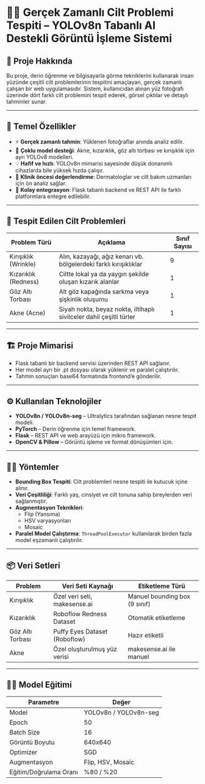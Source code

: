 # 👩‍🔬 Gerçek Zamanlı Cilt Problemi Tespiti – YOLOv8n Tabanlı AI Destekli Görüntü İşleme Sistemi

## 🧬 Proje Hakkında
Bu proje, derin öğrenme ve bilgisayarla görme tekniklerini kullanarak insan yüzünde çeşitli cilt problemlerinin tespitini amaçlayan, gerçek zamanlı çalışan bir web uygulamasıdır. Sistem, kullanıcıdan alınan yüz fotoğrafı üzerinde dört farklı cilt problemini tespit ederek, görsel çıktılar ve detaylı tahminler sunar.

---

## 🚀 Temel Özellikler
- ⚡ **Gerçek zamanlı tahmin**: Yüklenen fotoğraflar anında analiz edilir.
- 🧠 **Çoklu model desteği**: Akne, kızarıklık, göz altı torbası ve kırışıklık için ayrı YOLOv8 modelleri.
- 💡 **Hafif ve hızlı**: YOLOv8n mimarisi sayesinde düşük donanımlı cihazlarda bile yüksek hızda çalışır.
- 🧪 **Klinik öncesi değerlendirme**: Dermatologlar ve cilt bakım uzmanları için ön analiz sağlar.
- 🔌 **Kolay entegrasyon**: Flask tabanlı backend ve REST API ile farklı platformlara entegre edilebilir.

---

## 🧠 Tespit Edilen Cilt Problemleri

| Problem Türü          | Açıklama                                                        | Sınıf Sayısı |
|-----------------------|------------------------------------------------------------------|--------------|
| Kırışıklık (Wrinkle)  | Alın, kazayağı, ağız kenarı vb. bölgelerdeki farklı kırışıklıklar| 9            |
| Kızarıklık (Redness)  | Ciltte lokal ya da yaygın şekilde oluşan kızarık alanlar        | 1            |
| Göz Altı Torbası      | Alt göz kapağında sarkma veya şişkinlik oluşumu                 | 1            |
| Akne (Acne)           | Siyah nokta, beyaz nokta, iltihaplı sivilceler dahil çeşitli türler| 1         |

---

## 🏗️ Proje Mimarisi
- Flask tabanlı bir backend servisi üzerinden REST API sağlanır.
- Her model ayrı bir .pt dosyası olarak yüklenir ve paralel çalıştırılır.
- Tahmin sonuçları base64 formatında frontend’e gönderilir.

---

## ⚙️ Kullanılan Teknolojiler

- **YOLOv8n / YOLOv8n-seg** – Ultralytics tarafından sağlanan nesne tespit modeli.
- **PyTorch** – Derin öğrenme için temel framework.
- **Flask** – REST API ve web arayüzü için mikro framework.
- **OpenCV & Pillow** – Görüntü işleme ve format dönüşümleri için.

---

## 🧑‍💻 Yöntemler

- **Bounding Box Tespiti**: Cilt problemleri nesne tespiti ile kutucuk içine alınır.
- **Veri Çeşitliliği**: Farklı yaş, cinsiyet ve cilt tonuna sahip bireylerden veri sağlanmıştır.
- **Augmentasyon Teknikleri**: 
  - Flip (Yansıma)
  - HSV varyasyonları
  - Mosaic
- **Paralel Model Çalıştırma**: `ThreadPoolExecutor` kullanılarak birden fazla model eşzamanlı çalıştırılır.

---

## 📦 Veri Setleri

| Problem | Veri Seti Kaynağı | Etiketleme Türü         |
|--------|--------------------|--------------------------|
| Kırışıklık | Özel veri seti, makesense.ai | Manuel bounding box (9 sınıf) |
| Kızarıklık | Roboflow Redness Dataset | Otomatik etiketleme        |
| Göz Altı Torbası | Puffy Eyes Dataset (Roboflow) | Hazır etiketli               |
| Akne | Özel oluşturulmuş yüz verisi | makesense.ai ile manuel     |

---

## 🏋️‍♂️ Model Eğitimi

| Parametre              | Değer              |
|------------------------|--------------------|
| Model                  | YOLOv8n / YOLOv8n-seg |
| Epoch                  | 50                 |
| Batch Size             | 16                 |
| Görüntü Boyutu         | 640x640            |
| Optimizer              | SGD                |
| Augmentasyon           | Flip, HSV, Mosaic  |
| Eğitim/Doğrulama Oranı | %80 / %20          |


